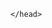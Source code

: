 <html>
	<head>


<script type='text/javascript'> 
	function initEmbeddedMessaging() {
		try {
			embeddedservice_bootstrap.settings.language = 'en_US'; // For example, enter 'en' or 'en-US'

			embeddedservice_bootstrap.init(
				'00D1s0000001LUu',
				'MIAW_Deployment_7',
				'https://one-jiobp--pocnonrex.sandbox.my.site.com/ESWMIAWDeployment71713796810012',
				{
					scrt2URL: 'https://one-jiobp--pocnonrex.sandbox.my.salesforce-scrt.com'
				}
			);
		} catch (err) {
			console.error('Error loading Embedded Messaging: ', err);
		}
	};
</script>
<script type='text/javascript' src='https://one-jiobp--pocnonrex.sandbox.my.site.com/ESWMIAWDeployment71713796810012/assets/js/bootstrap.min.js' onload='initEmbeddedMessaging()'></script>
	</head>
  <body>



    
  </body>
</html>
